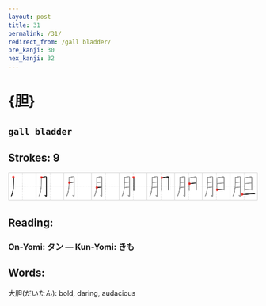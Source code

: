 ```yaml
---
layout: post
title: 31
permalink: /31/
redirect_from: /gall bladder/
pre_kanji: 30
nex_kanji: 32
---
```


# {胆}

## `gall bladder`

## Strokes: 9

<div class="stroke"><img src="../images/E88386.png" /></div>

## Reading:

### On-Yomi: タン &mdash; Kun-Yomi: きも

## Words:

大胆(だいたん): bold, daring, audacious
